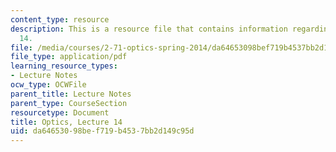 ```yaml
---
content_type: resource
description: This is a resource file that contains information regarding optics lecture
  14.
file: /media/courses/2-71-optics-spring-2014/da64653098bef719b4537bb2d149c95d_MIT2_71S14_lec14_notes.pdf
file_type: application/pdf
learning_resource_types:
- Lecture Notes
ocw_type: OCWFile
parent_title: Lecture Notes
parent_type: CourseSection
resourcetype: Document
title: Optics, Lecture 14
uid: da646530-98be-f719-b453-7bb2d149c95d
---
```

